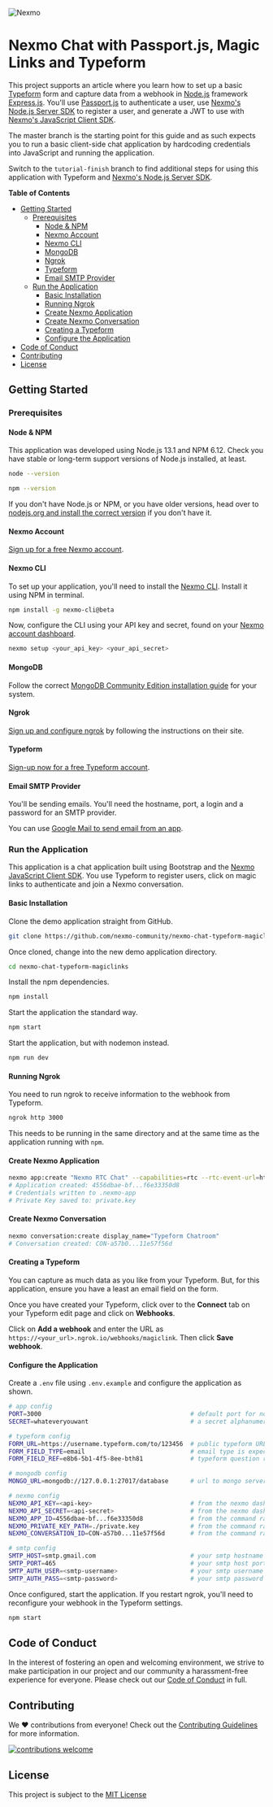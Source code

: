 ![Nexmo][logo]

# Nexmo Chat with Passport.js, Magic Links and Typeform

This project supports an article where you learn how to set up a basic [Typeform](https://www.typeform.com/) form and capture data from a webhook in [Node.js](https://nodejs.org/en/) framework [Express.js](https://expressjs.com/). You'll use [Passport.js](http://www.passportjs.org/) to authenticate a user, use [Nexmo's Node.js Server SDK](https://github.com/Nexmo/nexmo-node/tree/beta) to register a user, and generate a JWT to use with [Nexmo's JavaScript Client SDK](https://developer.nexmo.com/client-sdk/overview).

The master branch is the starting point for this guide and as such expects you to run a basic client-side chat application by hardcoding credentials into JavaScript and running the application.

Switch to the `tutorial-finish` branch to find additional steps for using this application with Typeform and [Nexmo's Node.js Server SDK](https://github.com/Nexmo/nexmo-node/tree/beta).

**Table of Contents**

- [Getting Started](#getting-started)
  - [Prerequisites](#prerequisites)
    - [Node & NPM](#node--npm)
    - [Nexmo Account](#nexmo-account)
    - [Nexmo CLI](#nexmo-cli)
    - [MongoDB](#mongodb)
    - [Ngrok](#ngrok)
    - [Typeform](#typeform)
    - [Email SMTP Provider](#email-smtp-provider)
  - [Run the Application](#run-the-application)
    - [Basic Installation](#basic-installation)
    - [Running Ngrok](#running-ngrok)
    - [Create Nexmo Application](#create-nexmo-application)
    - [Create Nexmo Conversation](#create-nexmo-conversation)
    - [Creating a Typeform](#creating-a-typeform)
    - [Configure the Application](#configure-the-application)
- [Code of Conduct](#code-of-conduct)
- [Contributing](#contributing)
- [License](#license)

## Getting Started

### Prerequisites

#### Node & NPM

This application was developed using Node.js 13.1 and NPM 6.12. Check you have stable or long-term support versions of Node.js installed, at least.

```bash
node --version
```

```bash
npm --version
```

If you don't have Node.js or NPM, or you have older versions, head over to [nodejs.org and install the correct version](https://nodejs.org/en/) if you don't have it.

#### Nexmo Account

[Sign up for a free Nexmo account](https://dashboard.nexmo.com/sign-up).

#### Nexmo CLI

To set up your application, you'll need to install the [Nexmo CLI](https://github.com/Nexmo/nexmo-cli/tree/beta). Install it using NPM in terminal.

```bash
npm install -g nexmo-cli@beta
```

Now, configure the CLI using your API key and secret, found on your [Nexmo account dashboard](https://dashboard.nexmo.com/).

```bash
nexmo setup <your_api_key> <your_api_secret>
```

#### MongoDB

Follow the correct [MongoDB Community Edition installation guide](https://docs.mongodb.com/manual/administration/install-community/) for your system.

#### Ngrok

[Sign up and configure ngrok](https://ngrok.com/) by following the instructions on their site.

#### Typeform

[Sign-up now for a free Typeform account](https://admin.typeform.com/signup).

#### Email SMTP Provider

You'll be sending emails. You'll need the hostname, port, a login and a password for an SMTP provider.

You can use [Google Mail to send email from an app](https://support.google.com/a/answer/176600?hl=en).

### Run the Application

This application is a chat application built using Bootstrap and the [Nexmo JavaScript Client SDK](https://developer.nexmo.com/client-sdk/overview). You use Typeform to register users, click on magic links to authenticate and join a Nexmo conversation.

#### Basic Installation

Clone the demo application straight from GitHub.

```bash
git clone https://github.com/nexmo-community/nexmo-chat-typeform-magiclinks.git
```

Once cloned, change into the new demo application directory.

```bash
cd nexmo-chat-typeform-magiclinks
```

Install the npm dependencies.

```bash
npm install
```

Start the application the standard way.

```bash
npm start
```

Start the application, but with nodemon instead.

```bash
npm run dev
```

#### Running Ngrok

You need to run ngrok to receive information to the webhook from Typeform.

```bash
ngrok http 3000
```

This needs to be running in the same directory and at the same time as the application running with `npm`.

#### Create Nexmo Application

```bash
nexmo app:create "Nexmo RTC Chat" --capabilities=rtc --rtc-event-url=http://example.com --keyfile=private.key
# Application created: 4556dbae-bf...f6e33350d8
# Credentials written to .nexmo-app
# Private Key saved to: private.key
```

#### Create Nexmo Conversation

```bash
nexmo conversation:create display_name="Typeform Chatroom"
# Conversation created: CON-a57b0...11e57f56d
```

#### Creating a Typeform

You can capture as much data as you like from your Typeform. But, for this application, ensure you have a least an email field on the form.

Once you have created your Typeform, click over to the **Connect** tab on your Typeform edit page and click on **Webhooks**.

Click on **Add a webhook** and enter the URL as `https://<your_url>.ngrok.io/webhooks/magiclink`. Then click **Save webhook**.

#### Configure the Application

Create a `.env` file using `.env.example` and configure the application as shown.

```bash
# app config
PORT=3000                                         # default port for node apps running locally
SECRET=whateveryouwant                            # a secret alphanumeric string

# typeform config
FORM_URL=https://username.typeform.com/to/123456  # public typeform URL
FORM_FIELD_TYPE=email                             # email type is expected
FORM_FIELD_REF=e8b6-5b1-4f5-8ee-bth81             # typeform question reference

# mongodb config
MONGO_URL=mongodb://127.0.0.1:27017/database      # url to mongo server/database

# nexmo config
NEXMO_API_KEY=<api-key>                           # from the nexmo dashboard 
NEXMO_API_SECRET=<api-secret>                     # from the nexmo dashboard
NEXMO_APP_ID=4556dbae-bf...f6e33350d8             # from the command ran above
NEXMO_PRIVATE_KEY_PATH=./private.key              # from the command ran above
NEXMO_CONVERSATION_ID=CON-a57b0...11e57f56d       # from the command ran above

# smtp config
SMTP_HOST=smtp.gmail.com                          # your smtp hostname
SMTP_PORT=465                                     # your smtp host port
SMTP_AUTH_USER=<smtp-username>                    # your smtp username
SMTP_AUTH_PASS=<smtp-password>                    # your smtp password
```

Once configured, start the application. If you restart ngrok, you'll need to reconfigure your webhook in the Typeform settings.

```bash
npm start
```

## Code of Conduct

In the interest of fostering an open and welcoming environment, we strive to make participation in our project and our community a harassment-free experience for everyone. Please check out our [Code of Conduct][coc] in full.

## Contributing 
We :heart: contributions from everyone! Check out the [Contributing Guidelines][contributing] for more information.

[![contributions welcome][contribadge]][issues]

## License

This project is subject to the [MIT License][license]

[logo]: nexmo.png "Nexmo"
[contribadge]: https://img.shields.io/badge/contributions-welcome-brightgreen.svg?style=flat "Contributions Welcome"

[coc]: CODE_OF_CONDUCT.md "Code of Conduct"
[contributing]: CONTRIBUTING.md "Contributing"
[license]: LICENSE "MIT License"

[issues]: ./../../issues "Issues"
